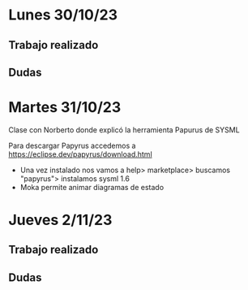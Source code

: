 # Lunes 30/10/23
## Trabajo realizado
## Dudas
# Martes 31/10/23
Clase con Norberto donde explicó la herramienta Papurus de SYSML

Para descargar Papyrus accedemos a https://eclipse.dev/papyrus/download.html
- Una vez instalado nos vamos a help> marketplace> buscamos "papyrus"> instalamos sysml 1.6
- Moka permite animar diagramas de estado

# Jueves 2/11/23
## Trabajo realizado
## Dudas
